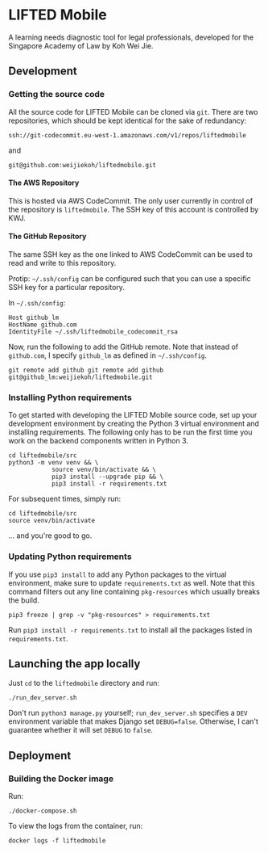 # LIFTED Mobile

A learning needs diagnostic tool for legal professionals, developed for the
Singapore Academy of Law by Koh Wei Jie.

## Development

### Getting the source code

All the source code for LIFTED Mobile can be cloned via `git`. There are two
repositories, which should be kept identical for the sake of redundancy:

`ssh://git-codecommit.eu-west-1.amazonaws.com/v1/repos/liftedmobile`

and

`git@github.com:weijiekoh/liftedmobile.git`

#### The AWS Repository

This is hosted via AWS CodeCommit. The only user currently in control of the
repository is `liftedmobile`. The SSH key of this account is controlled by KWJ.

#### The GitHub Repository

The same SSH key as the one linked to AWS CodeCommit can be used to read and
write to this repository.

Protip: `~/.ssh/config` can be configured such that you can use a specific SSH
key for a particular repository.


In `~/.ssh/config`:
```
Host github_lm
HostName github.com
IdentityFile ~/.ssh/liftedmobile_codecommit_rsa
```

Now, run the following to add the GitHub remote. Note that instead of `github.com`, I specify `github_lm` as defined in `~/.ssh/config`.

```
git remote add github git remote add github git@github_lm:weijiekoh/liftedmobile.git
```


### Installing Python requirements

To get started with developing the LIFTED Mobile source code, set up your
development environment by creating the Python 3 virtual environment and
installing requirements. The following only has to be run the first time you
work on the backend components written in Python 3.

```
cd liftedmobile/src
python3 -m venv venv && \
            source venv/bin/activate && \
            pip3 install --upgrade pip && \
            pip3 install -r requirements.txt
```

For subsequent times, simply run:

```
cd liftedmobile/src
source venv/bin/activate 
```

... and you're good to go.

### Updating Python requirements

If you use `pip3 install` to add any Python packages to the virtual
environment, make sure to update `requirements.txt` as well. Note that this
command filters out any line containing `pkg-resources` which usually breaks
the build.

``` 
pip3 freeze | grep -v "pkg-resources" > requirements.txt
```

Run `pip3 install -r requirements.txt` to install all the packages
listed in `requirements.txt`.

## Launching the app locally

Just `cd` to the `liftedmobile` directory and run:

```
./run_dev_server.sh
```

Don't run `python3 manage.py` yourself; `run_dev_server.sh` specifies a `DEV`
environment variable that makes Django set `DEBUG=false`. Otherwise, I can't
guarantee whether it will set `DEBUG` to `false`.

## Deployment

### Building the Docker image

Run:

```
./docker-compose.sh
```

To view the logs from the container, run:

```
docker logs -f liftedmobile
```


<!--Outside the Python virtual environment, install the AWS Elastic Beanstalk CLI:-->

<!--```-->
<!--sudo pip3 install --upgrade --user awsebcli-->
<!--```-->
